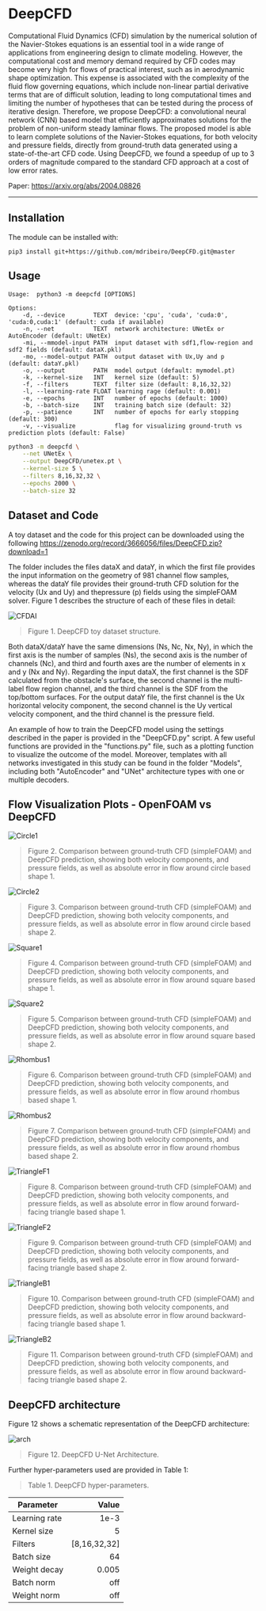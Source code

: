 # DeepCFD

Computational Fluid Dynamics (CFD) simulation by the numerical solution of the Navier-Stokes equations is an essential tool in a wide range of applications from engineering design to climate modeling. However, the computational cost and memory demand required by CFD codes may become very high for flows of practical interest, such as in aerodynamic shape optimization. This expense is associated with the complexity of the fluid flow governing equations, which include non-linear partial derivative terms that are of difficult solution, leading to long computational times and limiting the number of hypotheses that can be tested during the process of iterative design. Therefore, we propose DeepCFD: a convolutional neural network (CNN) based model that efficiently approximates solutions for the problem of non-uniform steady laminar flows. The proposed model is able to learn complete solutions of the Navier-Stokes equations, for both velocity and pressure fields, directly from ground-truth data generated using a state-of-the-art CFD code. Using DeepCFD, we found a speedup of up to 3 orders of magnitude compared to the standard CFD approach at a cost of low error rates.

Paper: https://arxiv.org/abs/2004.08826

---

## Installation

The module can be installed with:

```
pip3 install git+https://github.com/mdribeiro/DeepCFD.git@master

```

## Usage

```
Usage:  python3 -m deepcfd [OPTIONS]

Options:
    -d, --device        TEXT  device: 'cpu', 'cuda', 'cuda:0', 'cuda:0,cuda:1' (default: cuda if available)
    -n, --net           TEXT  network architecture: UNetEx or AutoEncoder (default: UNetEx)
    -mi, --mmodel-input PATH  input dataset with sdf1,flow-region and sdf2 fields (default: dataX.pkl)
    -mo, --model-output PATH  output dataset with Ux,Uy and p (default: dataY.pkl)
    -o, --output        PATH  model output (default: mymodel.pt)
    -k, --kernel-size   INT   kernel size (default: 5)
    -f, --filters       TEXT  filter size (default: 8,16,32,32)
    -l, --learning-rate FLOAT learning rage (default: 0.001)
    -e, --epochs        INT   number of epochs (default: 1000)
    -b, --batch-size    INT   training batch size (default: 32)
    -p, --patience      INT   number of epochs for early stopping (default: 300)
    -v, --visualize           flag for visualizing ground-truth vs prediction plots (default: False)
```

```bash
python3 -m deepcfd \
    --net UNetEx \
    --output DeepCFD/unetex.pt \
    --kernel-size 5 \
    --filters 8,16,32,32 \
    --epochs 2000 \
    --batch-size 32
```

## Dataset and Code

A toy dataset and the code for this project can be downloaded using the following https://zenodo.org/record/3666056/files/DeepCFD.zip?download=1

The folder includes the files dataX and dataY, in which the first file provides the input information on the geometry of 981 channel flow samples, whereas the dataY file provides their ground-truth CFD solution for the velocity (Ux and Uy) and thepressure (p) fields using the simpleFOAM solver. Figure 1 describes the structure of each of these files in detail:

![CFDAI](./ReadmeFiles/DataStruct.png)
> Figure 1. DeepCFD toy dataset structure.

Both dataX/dataY have the same dimensions (Ns, Nc, Nx, Ny), in which the first axis is the number of samples (Ns), the second axis is the number of channels (Nc), and third and fourth axes are the number of elements in x and y (Nx and Ny). Regarding the input dataX, the first channel is the SDF calculated from the obstacle's surface, the second channel is the multi-label flow region channel, and the third channel is the SDF from the top/bottom surfaces. For the output dataY file, the first channel is the Ux horizontal velocity component, the second channel is the Uy vertical velocity component, and the third channel is the pressure field.

An example of how to train the DeepCFD model using the settings described in the paper is provided in the "DeepCFD.py" script. A few useful functions are provided in the "functions.py" file, such as a plotting function to visualize the outcome of the model. Moreover, templates with all networks investigated in this study can be found in the folder "Models", including both "AutoEncoder" and "UNet" architecture types with one or multiple decoders.

## Flow Visualization Plots - OpenFOAM vs DeepCFD

![Circle1](./ReadmeFiles/circle1.png)
> Figure 2. Comparison between ground-truth CFD (simpleFOAM) and DeepCFD prediction, showing both velocity components, and pressure fields, as well as absolute error in flow around circle based shape 1.

![Circle2](./ReadmeFiles/circle2.png)
> Figure 3. Comparison between ground-truth CFD (simpleFOAM) and DeepCFD prediction, showing both velocity components, and pressure fields, as well as absolute error in flow around circle based shape 2.

![Square1](./ReadmeFiles/square1.png)
> Figure 4. Comparison between ground-truth CFD (simpleFOAM) and DeepCFD prediction, showing both velocity components, and pressure fields, as well as absolute error in flow around square based shape 1.

![Square2](./ReadmeFiles/square2.png)
> Figure 5. Comparison between ground-truth CFD (simpleFOAM) and DeepCFD prediction, showing both velocity components, and pressure fields, as well as absolute error in flow around square based shape 2.


![Rhombus1](./ReadmeFiles/rhombus1.png)
> Figure 6. Comparison between ground-truth CFD (simpleFOAM) and DeepCFD prediction, showing both velocity components, and pressure fields, as well as absolute error in flow around rhombus based shape 1.

![Rhombus2](./ReadmeFiles/rhombus2.png)
> Figure 7. Comparison between ground-truth CFD (simpleFOAM) and DeepCFD prediction, showing both velocity components, and pressure fields, as well as absolute error in flow around rhombus based shape 2.


![TriangleF1](./ReadmeFiles/triangleF1.png)
> Figure 8. Comparison between ground-truth CFD (simpleFOAM) and DeepCFD prediction, showing both velocity components, and pressure fields, as well as absolute error in flow around forward-facing triangle based shape 1.

![TriangleF2](./ReadmeFiles/triangleF2.png)
> Figure 9. Comparison between ground-truth CFD (simpleFOAM) and DeepCFD prediction, showing both velocity components, and pressure fields, as well as absolute error in flow around forward-facing triangle based shape 2.

![TriangleB1](./ReadmeFiles/triangleB1.png)
> Figure 10. Comparison between ground-truth CFD (simpleFOAM) and DeepCFD prediction, showing both velocity components, and pressure fields, as well as absolute error in flow around backward-facing triangle based shape 1.

![TriangleB2](./ReadmeFiles/triangleB2.png)
> Figure 11. Comparison between ground-truth CFD (simpleFOAM) and DeepCFD prediction, showing both velocity components, and pressure fields, as well as absolute error in flow around backward-facing triangle based shape 2.

## DeepCFD architecture

Figure 12 shows a schematic representation of the DeepCFD architecture:

![arch](./ReadmeFiles/arch.png)
> Figure 12. DeepCFD U-Net Architecture.

Further hyper-parameters used are provided in Table 1:

> Table 1. DeepCFD hyper-parameters.

| Parameter     | Value         | 
| ------------- |--------------:|
| Learning rate | 1e-3          | 
| Kernel size   | 5             | 
| Filters       | [8,16,32,32]  | 
| Batch size    | 64            | 
| Weight decay  | 0.005         | 
| Batch norm    | off           | 
| Weight norm   | off           | 




















